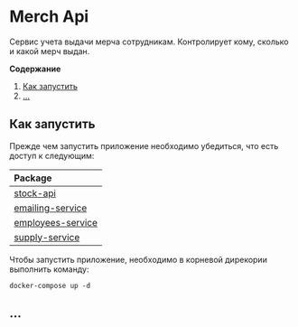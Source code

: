 # Merch Api
Сервис учета выдачи мерча сотрудникам. Контролирует кому, сколько и какой мерч выдан.

**Содержание**
1. [Как запустить](#how_to_run)
2. [...](#qwe)
## <a id="how_to_run"></a>Как запустить
Прежде чем запустить приложение необходимо убедиться, что есть доступ к следующим:

| Package   |
|:-     |
|[stock-api](https://github.com/ozon-edu-csharp-2021/stock-api/pkgs/container/stock-api)     |
|[emailing-service](https://github.com/ozon-edu-csharp-2021/emailing-service/pkgs/container/emailing-service)      |
|[employees-service](https://github.com/ozon-edu-csharp-2021/employees-service/pkgs/container/employees-service) |
|[supply-service](https://github.com/ozon-edu-csharp-2021/supply-service/pkgs/container/supply-service)  |

Чтобы запустить приложение, необходимо в корневой дирекории выполнить команду:
```console
docker-compose up -d
```

## ...



